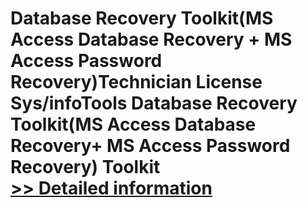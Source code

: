 # Database Recovery Toolkit(MS Access Database Recovery + MS Access Password Recovery)Technician License<br />Sys/infoTools Database Recovery Toolkit(MS Access Database Recovery+ MS Access Password Recovery) Toolkit<br />[>> Detailed information](https://secure.shareit.com/shareit/product.html?productid=300725602&affiliateid=200057808)